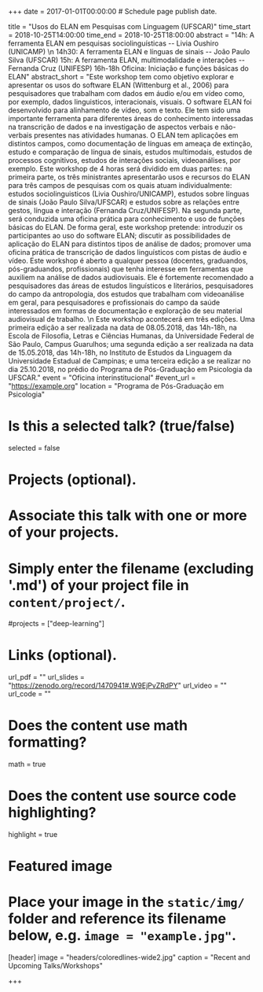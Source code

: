 +++
date = 2017-01-01T00:00:00  # Schedule page publish date.

title = "Usos do ELAN em Pesquisas com Linguagem (UFSCAR)"
time_start = 2018-10-25T14:00:00
time_end = 2018-10-25T18:00:00
abstract = "14h: A ferramenta ELAN em pesquisas sociolinguísticas -- Livia Oushiro (UNICAMP) \n 14h30: A ferramenta ELAN e línguas de sinais -- João Paulo Silva (UFSCAR) 15h: A ferramenta ELAN, multimodalidade e interações -- Fernanda Cruz (UNIFESP) 16h-18h Oficina: Iniciação e funções básicas do ELAN"
abstract_short = "Este workshop tem como objetivo explorar e apresentar os usos do software ELAN (Wittenburg et al., 2006) para pesquisadores que trabalham com dados em áudio e/ou em vídeo como, por exemplo, dados linguisticos, interacionais, visuais. O software ELAN foi desenvolvido para alinhamento de vídeo, som e texto. Ele tem sido uma importante ferramenta para diferentes áreas do conhecimento interessadas na transcrição de dados e na investigação de aspectos verbais e não-verbais presentes nas atividades humanas. O ELAN tem aplicações em distintos campos, como documentação de línguas em ameaça de extinção, estudo e comparação de língua de sinais, estudos multimodais, estudos de processos cognitivos, estudos de interações sociais, videoanálises, por exemplo. Este workshop de 4 horas será dividido em duas partes: na primeira parte, os três ministrantes apresentarão usos e recursos do ELAN para três campos de pesquisas com os quais atuam individualmente: estudos sociolinguisticos (Livia Oushiro/UNICAMP), estudos sobre línguas de sinais (João Paulo Silva/UFSCAR) e estudos sobre as relações entre gestos, língua e interação (Fernanda Cruz/UNIFESP). Na segunda parte, será conduzida uma oficina prática para conhecimento e uso de funções básicas do ELAN. De forma geral, este workshop pretende: introduzir os participantes ao uso do software ELAN; discutir as possibilidades de aplicação do ELAN para distintos tipos de análise de dados; promover uma oficina prática de transcrição de dados linguísticos com pistas de áudio e vídeo. Este workshop é aberto a qualquer pessoa (docentes, graduandos, pós-graduandos, profissionais) que tenha interesse em ferramentas que auxiliem na análise de dados audiovisuais. Ele é fortemente recomendado a pesquisadores das áreas de estudos linguísticos e literários, pesquisadores do campo da antropologia, dos estudos que trabalham com videoanálise em geral, para pesquisadores e profissionais do campo da saúde interessados em formas de documentação e exploração de seu material audiovisual de trabalho. \n Este workshop acontecerá em três edições. Uma primeira edição a ser realizada na data de 08.05.2018, das 14h-18h, na Escola de Filosofia, Letras e Ciências Humanas, da Universidade Federal de São Paulo, Campus Guarulhos; uma segunda edição a ser realizada na data de 15.05.2018, das 14h-18h, no Instituto de Estudos da Linguagem da Universidade Estadual de Campinas; e uma terceira edição a se realizar no dia 25.10.2018, no prédio do Programa de Pós-Graduação em Psicologia da UFSCAR."
event = "Oficina interinstitucional"
#event_url = "https://example.org"
location = "Programa de Pós-Graduação em Psicologia"

# Is this a selected talk? (true/false)
selected = false

# Projects (optional).
#   Associate this talk with one or more of your projects.
#   Simply enter the filename (excluding '.md') of your project file in `content/project/`.
#projects = ["deep-learning"]

# Links (optional).
url_pdf = ""
url_slides = "https://zenodo.org/record/1470941#.W9EjPvZRdPY"
url_video = ""
url_code = ""

# Does the content use math formatting?
math = true

# Does the content use source code highlighting?
highlight = true

# Featured image
# Place your image in the `static/img/` folder and reference its filename below, e.g. `image = "example.jpg"`.
[header]
image = "headers/coloredlines-wide2.jpg"
caption = "Recent and Upcoming Talks/Workshops"

+++


